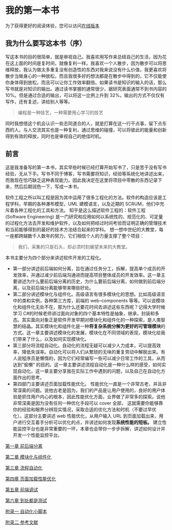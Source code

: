 # 我的第一本书

为了获得更好的阅读体验，您可以访问[在线版本](https://lucifer.ren/automate-everything/)

## 我为什么要写这本书（序）

写这本书的目的很简单，就是审视自己。我喜欢用写作来总结自己的生活，因为花在这上面的时间是复时间，就像复利一样。我喜欢一个人散步，因为散步可以将思维释放，我认为做太多重复没有创造性的东西对我来说没有什么价值，我更喜欢将散步当做身心的一种放松，而且我很多好的想法都是在散步中得到的，它不仅能使你身体得到放松，而且可以让你工作效率翻倍。如果读书是知识的输入的话，那么写书就是对知识的输出。通过读书掌握的通常很少，据研究表面通常不到书内容的 10%。但是通过合适的输出，可以将这一比例上升到 32%。输出的方式不仅仅有写作，还有复述，讲给别人等等。

> 编程是一种技艺，一种需要用心学习的技艺

同时我想借这个机会认识一些志同道合的人，就是打算在这一行干点事，留下点东西的人。与人交流其实也是一种复利，通过思维的碰撞，可以将彼此的能量和创新得到有效的释放，同时也是审视自己的绝佳时机。

## 前言

这是我准备写的第一本书，其实早些时候已经打算开始写书了，只是苦于没有写书经验，无从下手。写书不同于博客，写书需要将知识，经验等系统化地讲述出来，而我现在恰巧缺乏这种表现能力。因此我决定在这里将项目中零散的东西记录下来，然后后期润色一下，写成一本书。

软件工程之所以叫工程是因为其中运用了很多工程化的方法。软件的构造应该是工程学科，早期的各种瀑布模型，UML 建模语言，以及近期的 SCRUM，他们中充斥着各种工程化的工具和方法。 知乎是这么描述软件工程的：软件工程 \(Software Engineering\) 是一门研究和应用如何以系统性的、规范化的、可定量的过程化方法去开发和维护软件，以及如何把经过时间考验而证明正确的管理技术和当前能够得到的最好的技术方法结合起来的学科。 想一想中世纪的大教堂，每一座都跨越数千人数年的努力，它们相信个人的力量支撑了整个项目：

> 我们，采集的只是石头，却必须时刻展望未来的大教堂。

本书主要分为四个部分来讲述软件开发的工程化。

- 第一部分讲述前后端如何分离，旨在通过任务分工，拆解，提高单个成员的开发效率，并通过减少前后端沟通进而提高项目整体成员的开发效率。这一章主要讲述为什么要前后端分离的历史，为什么要前后端分离，如何做到前后端分离，以及前后端分离能够带来哪些好处。
- 第二部分讲述模块化与组件化。高级语言有很多模块化的思想。比如高级语言中的类和实例，各种第三方库，前端的 web-components 等等。可以说模块化和组件化无处不在，那为什么还要花时间去讲述这些东西呢？记得大学时候学习 C\#的时候老师讲过面向对象的四个基本特性是抽象，继承，封装和多态。其实面向对象正是软件开发早期对模块化和组件化的一种探索，是人类智慧的结晶。其实模块化和组件化是一种**将复杂系统分解为更好的可管理模块**的方式。这一章主要讲述模块化的发展，模块化在不同领域的表现，模块化给我们带来了什么，以及如何实现模块化。
- 第三部分将流程自动化。自动化的流程无疑可以减少人力成本，可以提高效率，降低失误率。自动化可以将人们从繁琐的无味的重复劳动中解脱出来。有人说程序员是懒惰的，因为它们经常编写一些可以减少日常工作的工具，从而达到”偷懒“ 的目的。这一章主要讲述流程自动化是一种什么样的感受，如何实现自动化，这一章主要分享我在实际工作中遇到的问题，以及自己在自动化方面作出的思考。
- 第四部门主要讲述页面加载性能优化。 性能优化一直是一个非常古老，并且非常深奥的问题。说他古老是因为，我们的产品是让用户使用的，良好的用户体验是抓住用户内心的根本，因此性能优化方面，业界做了非常多的探索。说他非常深奥是因为没有任何一种优化手段可以 cover 全部， 这就需要你能够靠你的经验和眼界分辨现实情况，采取合适的优化方法和时机（不要过早优化）。这部分主要讲述 web 性能优化，从用户输入 URL 到页面加载出来，用户进行交互着手分析可以优化的点，并讲述如何发现**系统性能的短板。** 建立性能监控平台也是非常重要的一环，本章也会带你一步步拆解，讲述如何设计并开发一个性能监控平台。

[第一章 前后端分离](https://github.com/azl397985856/automate-everything/blob/master/docs/chapter1.md)

[第二章 模块化与组件化](https://github.com/azl397985856/automate-everything/blob/master/docs/chapter2.md)

[第三章 流程自动化](https://github.com/azl397985856/automate-everything/blob/master/docs/chapter3.md)

[第四章 页面加载性能优化](https://github.com/azl397985856/automate-everything/blob/master/docs/chapter4.md)

[第五章 前端调试](https://github.com/azl397985856/automate-everything/blob/master/docs/chapter5.md)

[第六章 到处都是测试](https://github.com/azl397985856/automate-everything/blob/master/docs/chapter6.md)

[附录一 自动化小脚本](https://github.com/azl397985856/automate-everything/blob/master/docs/appendix1.md)

[附录二 参考文献](https://github.com/azl397985856/automate-everything/blob/master/docs/appendix2.md)
